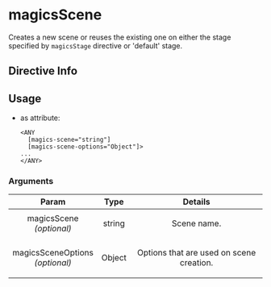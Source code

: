 



# magicsScene








Creates a new scene or reuses the existing one
on either the stage specified by `magicsStage` directive or 'default' stage.








## Directive Info





## Usage



* as attribute:
    ```
    <ANY
      [magics-scene="string"]
      [magics-scene-options="Object"]>
    ...
    </ANY>
    ```




### Arguments

| Param | Type | Details |
| :--: | :--: | :--: |
| magicsScene<br>*(optional)* | string | <p>Scene name.</p>  |
| magicsSceneOptions<br>*(optional)* | Object | <p>Options that are used on scene creation.</p>  |





